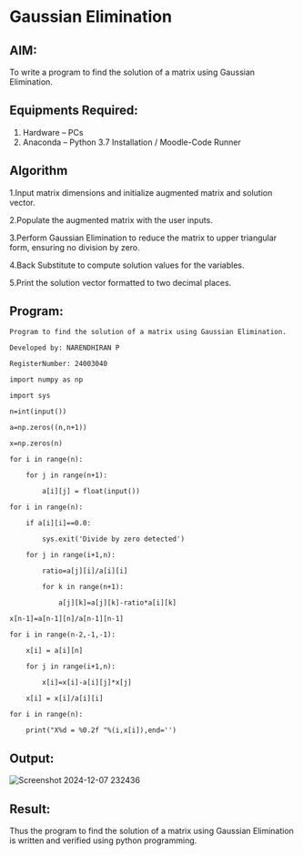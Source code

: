 # Gaussian Elimination

## AIM:
To write a program to find the solution of a matrix using Gaussian Elimination.

## Equipments Required:
1. Hardware – PCs
2. Anaconda – Python 3.7 Installation / Moodle-Code Runner

## Algorithm
1.Input matrix dimensions and initialize augmented matrix and solution vector.
  
2.Populate the augmented matrix with the user inputs.

3.Perform Gaussian Elimination to reduce the matrix to upper triangular form, ensuring no division by zero.

4.Back Substitute to compute solution values for the variables.

5.Print the solution vector formatted to two decimal places.
 
## Program:
```
Program to find the solution of a matrix using Gaussian Elimination.

Developed by: NARENDHIRAN P

RegisterNumber: 24003040

import numpy as np

import sys

n=int(input())

a=np.zeros((n,n+1))

x=np.zeros(n)

for i in range(n):

    for j in range(n+1):

        a[i][j] = float(input())

for i in range(n):

    if a[i][i]==0.0:

        sys.exit('Divide by zero detected')

    for j in range(i+1,n):

        ratio=a[j][i]/a[i][i]

        for k in range(n+1):

            a[j][k]=a[j][k]-ratio*a[i][k]

x[n-1]=a[n-1][n]/a[n-1][n-1]

for i in range(n-2,-1,-1):

    x[i] = a[i][n]

    for j in range(i+1,n):

        x[i]=x[i]-a[i][j]*x[j]

    x[i] = x[i]/a[i][i]

for i in range(n):
    
    print("X%d = %0.2f "%(i,x[i]),end='')

```

## Output:


![Screenshot 2024-12-07 232436](https://github.com/user-attachments/assets/dcd60d92-5782-47f2-a8bf-6f7f531f62b5)

## Result:
Thus the program to find the solution of a matrix using Gaussian Elimination is written and verified using python programming.

